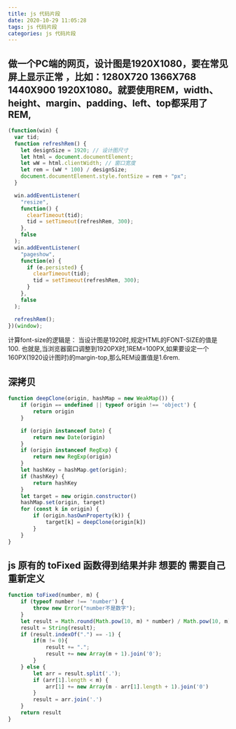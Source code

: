 ```yaml
---
title: js 代码片段
date: 2020-10-29 11:05:28
tags: js 代码片段
categories: js 代码片段
---
```


## 做一个PC端的网页，设计图是1920X1080，要在常见屏上显示正常 ，比如：1280X720 1366X768 1440X900 1920X1080。就要使用REM，width、height、margin、padding、left、top都采用了REM,

``` javascript
(function(win) {
  var tid;
  function refreshRem() {
    let designSize = 1920; // 设计图尺寸
    let html = document.documentElement;
    let wW = html.clientWidth; // 窗口宽度
    let rem = (wW * 100) / designSize;
    document.documentElement.style.fontSize = rem + "px";
  }

  win.addEventListener(
    "resize",
    function() {
      clearTimeout(tid);
      tid = setTimeout(refreshRem, 300);
    },
    false
  );
  win.addEventListener(
    "pageshow",
    function(e) {
      if (e.persisted) {
        clearTimeout(tid);
        tid = setTimeout(refreshRem, 300);
      }
    },
    false
  );

  refreshRem();
})(window);
```

计算font-size的逻辑是：
当设计图是1920时,规定HTML的FONT-SIZE的值是100. 也就是,当浏览器窗口调整到1920PX时,1REM=100PX,如果要设定一个160PX(1920设计图时)的margin-top,那么REM设置值是1.6rem.

## 深拷贝
``` javascript
function deepClone(origin, hashMap = new WeakMap()) {
    if (origin == undefined || typeof origin !== 'object') {
        return origin
    }

    if (origin instanceof Date) {
        return new Date(origin)
    }
    if (origin instanceof RegExp) {
        return new RegExp(origin)
    }
    let hashKey = hashMap.get(origin);
    if (hashKey) {
        return hashKey
    }
    let target = new origin.constructor()
    hashMap.set(origin, target)
    for (const k in origin) {
        if (origin.hasOwnProperty(k)) {
            target[k] = deepClone(origin[k])
        }
    }
}
```

## js 原有的 toFixed 函数得到结果并非 想要的 需要自己重新定义
``` javascript
function toFixed(number, m) {
    if (typeof number !== 'number') {
        throw new Error("number不是数字");
    }
    let result = Math.round(Math.pow(10, m) * number) / Math.pow(10, m);
    result = String(result);
    if (result.indexOf(".") == -1) {
        if(m != 0){
            result += ".";
            result += new Array(m + 1).join('0');
        }
    } else {
        let arr = result.split('.');
        if (arr[1].length < m) {
            arr[1] += new Array(m - arr[1].length + 1).join('0')
        }
        result = arr.join('.')
    }
    return result
}
```